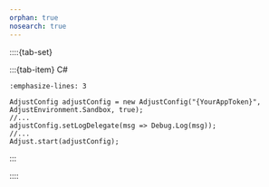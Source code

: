 ```yaml
---
orphan: true
nosearch: true
---
```


::::{tab-set}

:::{tab-item} C#

```{code-block} cs
:emphasize-lines: 3

AdjustConfig adjustConfig = new AdjustConfig("{YourAppToken}", AdjustEnvironment.Sandbox, true);
//...
adjustConfig.setLogDelegate(msg => Debug.Log(msg));
//...
Adjust.start(adjustConfig);
```

:::

::::
